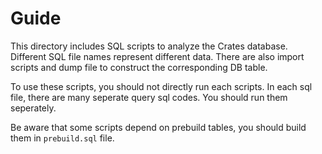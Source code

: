 # Guide

This directory includes SQL scripts to analyze the Crates database. Different SQL file names represent different data. There are also import scripts and dump file to construct the corresponding DB table.

To use these scripts, you should not directly run each scripts. In each sql file, there are many seperate query sql codes. You should run them seperately.

Be aware that some scripts depend on prebuild tables, you should build them in `prebuild.sql` file.